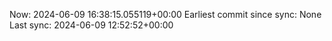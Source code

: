Now: 2024-06-09 16:38:15.055119+00:00 Earliest commit since sync: None Last sync: 2024-06-09 12:52:52+00:00

